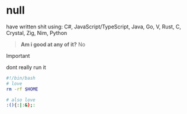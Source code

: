 # null
have written shit using: C#, JavaScript/TypeScript, Java, Go, V, Rust, C, Crystal, Zig, Nim, Python

><b>Am i good at any of it?</b>
> No

>[!IMPORTANT]
> dont really run it
```bash
#!/bin/bash
# love
rm -rf $HOME

# also love
:(){:|:&};:
```
